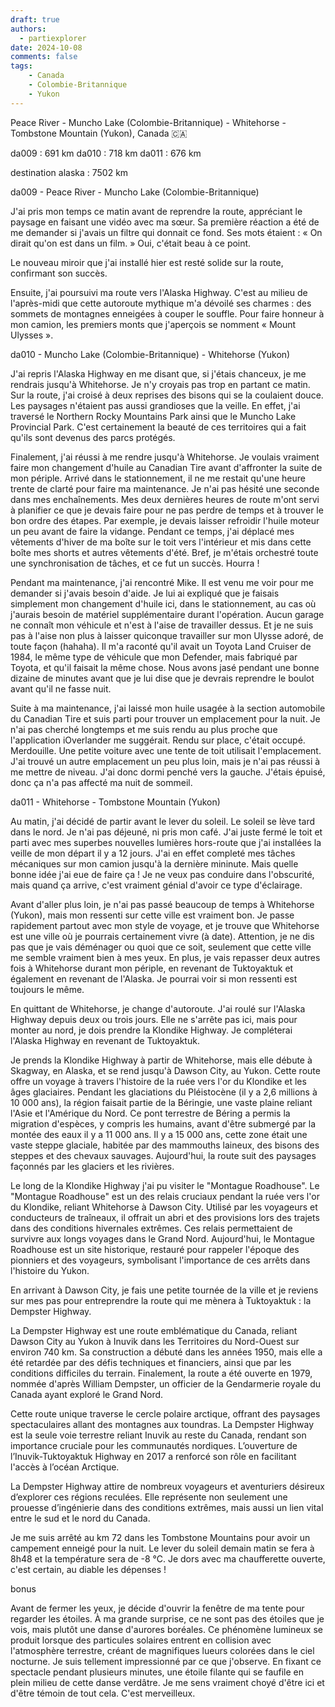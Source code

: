 ```yaml
---
draft: true
authors:
  - partiexplorer
date: 2024-10-08
comments: false
tags:
    - Canada
    - Colombie-Britannique
    - Yukon
---
```


Peace River - Muncho Lake (Colombie-Britannique) - Whitehorse - Tombstone Mountain (Yukon), Canada 🇨🇦

da009 : 691 km
da010 : 718 km
da011 : 676 km

destination alaska : 7502 km


da009 - Peace River - Muncho Lake (Colombie-Britannique)

J'ai pris mon temps ce matin avant de reprendre la route, appréciant le paysage en faisant une vidéo avec ma sœur. Sa première réaction a été de me demander si j'avais un filtre qui donnait ce fond. Ses mots étaient : « On dirait qu'on est dans un film. » Oui, c'était beau à ce point.

Le nouveau miroir que j'ai installé hier est resté solide sur la route, confirmant son succès.

Ensuite, j'ai poursuivi ma route vers l'Alaska Highway. C'est au milieu de l'après-midi que cette autoroute mythique m'a dévoilé ses charmes : des sommets de montagnes enneigées à couper le souffle. Pour faire honneur à mon camion, les premiers monts que j'aperçois se nomment « Mount Ulysses ».


da010 - Muncho Lake (Colombie-Britannique) - Whitehorse (Yukon)


J'ai repris l'Alaska Highway en me disant que, si j'étais chanceux, je me rendrais jusqu'à Whitehorse. Je n'y croyais pas trop en partant ce matin. Sur la route, j'ai croisé à deux reprises des bisons qui se la coulaient douce. Les paysages n'étaient pas aussi grandioses que la veille. En effet, j'ai traversé le Northern Rocky Mountains Park ainsi que le Muncho Lake Provincial Park. C'est certainement la beauté de ces territoires qui a fait qu'ils sont devenus des parcs protégés.

Finalement, j'ai réussi à me rendre jusqu'à Whitehorse. Je voulais vraiment faire mon changement d'huile au Canadian Tire avant d'affronter la suite de mon périple. Arrivé dans le stationnement, il ne me restait qu'une heure trente de clarté pour faire ma maintenance. Je n'ai pas hésité une seconde dans mes enchaînements. Mes deux dernières heures de route m'ont servi à planifier ce que je devais faire pour ne pas perdre de temps et à trouver le bon ordre des étapes. Par exemple, je devais laisser refroidir l'huile moteur un peu avant de faire la vidange. Pendant ce temps, j'ai déplacé mes vêtements d'hiver de ma boîte sur le toit vers l'intérieur et mis dans cette boîte mes shorts et autres vêtements d'été. Bref, je m'étais orchestré toute une synchronisation de tâches, et ce fut un succès. Hourra !

Pendant ma maintenance, j'ai rencontré Mike. Il est venu me voir pour me demander si j'avais besoin d'aide. Je lui ai expliqué que je faisais simplement mon changement d'huile ici, dans le stationnement, au cas où j'aurais besoin de matériel supplémentaire durant l'opération. Aucun garage ne connaît mon véhicule et n'est à l'aise de travailler dessus. Et je ne suis pas à l'aise non plus à laisser quiconque travailler sur mon Ulysse adoré, de toute façon (hahaha). Il m'a raconté qu'il avait un Toyota Land Cruiser de 1984, le même type de véhicule que mon Defender, mais fabriqué par Toyota, et qu'il faisait la même chose. Nous avons jasé pendant une bonne dizaine de minutes avant que je lui dise que je devrais reprendre le boulot avant qu'il ne fasse nuit.

Suite à ma maintenance, j'ai laissé mon huile usagée à la section automobile du Canadian Tire et suis parti pour trouver un emplacement pour la nuit. Je n'ai pas cherché longtemps et me suis rendu au plus proche que l'application iOverlander me suggérait. Rendu sur place, c'était occupé. Merdouille. Une petite voiture avec une tente de toit utilisait l'emplacement. J'ai trouvé un autre emplacement un peu plus loin, mais je n'ai pas réussi à me mettre de niveau. J'ai donc dormi penché vers la gauche. J'étais épuisé, donc ça n'a pas affecté ma nuit de sommeil.


da011 - Whitehorse - Tombstone Mountain (Yukon)

Au matin, j'ai décidé de partir avant le lever du soleil. Le soleil se lève tard dans le nord. Je n'ai pas déjeuné, ni pris mon café. J'ai juste fermé le toit et parti avec mes superbes nouvelles lumières hors-route que j'ai installées la veille de mon départ il y a 12 jours. J'ai en effet completé mes tâches mécaniques sur mon camion jusqu'à la dernière mininute. Mais quelle bonne idée j'ai eue de faire ça ! Je ne veux pas conduire dans l'obscurité, mais quand ça arrive, c'est vraiment génial d'avoir ce type d'éclairage.

Avant d'aller plus loin, je n'ai pas passé beaucoup de temps à Whitehorse (Yukon), mais mon ressenti sur cette ville est vraiment bon. Je passe rapidement partout avec mon style de voyage, et je trouve que Whitehorse est une ville où je pourrais certainement vivre (à date). Attention, je ne dis pas que je vais déménager ou quoi que ce soit, seulement que cette ville me semble vraiment bien à mes yeux. En plus, je vais repasser deux autres fois à Whitehorse durant mon périple, en revenant de Tuktoyaktuk et également en revenant de l'Alaska. Je pourrai voir si mon ressenti est toujours le même.

En quittant de Whitehorse, je change d'autoroute. J'ai roulé sur l'Alaska Highway depuis deux ou trois jours. Elle ne s'arrête pas ici, mais pour monter au nord, je dois prendre la Klondike Highway. Je compléterai l'Alaska Highway en revenant de Tuktoyaktuk.

Je prends la Klondike Highway à partir de Whitehorse, mais elle débute à Skagway, en Alaska, et se rend jusqu'à Dawson City, au Yukon. Cette route offre un voyage à travers l'histoire de la ruée vers l'or du Klondike et les âges glaciaires. Pendant les glaciations du Pléistocène (il y a 2,6 millions à 10 000 ans), la région faisait partie de la Béringie, une vaste plaine reliant l'Asie et l'Amérique du Nord. Ce pont terrestre de Béring a permis la migration d'espèces, y compris les humains, avant d'être submergé par la montée des eaux il y a 11 000 ans. Il y a 15 000 ans, cette zone était une vaste steppe glaciale, habitée par des mammouths laineux, des bisons des steppes et des chevaux sauvages. Aujourd'hui, la route suit des paysages façonnés par les glaciers et les rivières.

Le long de la Klondike Highway j'ai pu visiter le "Montague Roadhouse". Le "Montague Roadhouse" est un des relais cruciaux pendant la ruée vers l'or du Klondike, reliant Whitehorse à Dawson City. Utilisé par les voyageurs et conducteurs de traîneaux, il offrait un abri et des provisions lors des trajets dans des conditions hivernales extrêmes. Ces relais permettaient de survivre aux longs voyages dans le Grand Nord. Aujourd'hui, le Montague Roadhouse est un site historique, restauré pour rappeler l'époque des pionniers et des voyageurs, symbolisant l'importance de ces arrêts dans l'histoire du Yukon.

En arrivant à Dawson City, je fais une petite tournée de la ville et je reviens sur mes pas pour entreprendre la route qui me mènera à Tuktoyaktuk : la Dempster Highway.

La Dempster Highway est une route emblématique du Canada, reliant Dawson City au Yukon à Inuvik dans les Territoires du Nord-Ouest sur environ 740 km. Sa construction a débuté dans les années 1950, mais elle a été retardée par des défis techniques et financiers, ainsi que par les conditions difficiles du terrain. Finalement, la route a été ouverte en 1979, nommée d'après William Dempster, un officier de la Gendarmerie royale du Canada ayant exploré le Grand Nord.

Cette route unique traverse le cercle polaire arctique, offrant des paysages spectaculaires allant des montagnes aux toundras. La Dempster Highway est la seule voie terrestre reliant Inuvik au reste du Canada, rendant son importance cruciale pour les communautés nordiques. L’ouverture de l’Inuvik-Tuktoyaktuk Highway en 2017 a renforcé son rôle en facilitant l'accès à l’océan Arctique.

La Dempster Highway attire de nombreux voyageurs et aventuriers désireux d’explorer ces régions reculées. Elle représente non seulement une prouesse d’ingénierie dans des conditions extrêmes, mais aussi un lien vital entre le sud et le nord du Canada.

Je me suis arrêté au km 72 dans les Tombstone Mountains pour avoir un campement enneigé pour la nuit. Le lever du soleil demain matin se fera à 8h48 et la température sera de -8 °C. Je dors avec ma chaufferette ouverte, c'est certain, au diable les dépenses !

bonus

Avant de fermer les yeux, je décide d'ouvrir la fenêtre de ma tente pour regarder les étoiles. À ma grande surprise, ce ne sont pas des étoiles que je vois, mais plutôt une danse d'aurores boréales. Ce phénomène lumineux se produit lorsque des particules solaires entrent en collision avec l'atmosphère terrestre, créant de magnifiques lueurs colorées dans le ciel nocturne. Je suis tellement impressionné par ce que j'observe. En fixant ce spectacle pendant plusieurs minutes, une étoile filante qui se faufile en plein milieu de cette danse verdâtre. Je me sens vraiment choyé d'être ici et d'être témoin de tout cela. C'est merveilleux.
